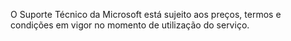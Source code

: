 O Suporte Técnico da Microsoft está sujeito aos preços, termos e condições em vigor no momento de utilização do serviço.
